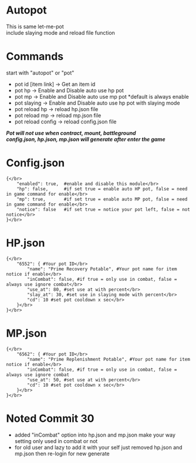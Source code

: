 # Autopot
This is same let-me-pot</br>
include slaying mode and reload file function</br>

# Commands
start with "autopot" or "pot"
- pot id [item link] -> Get an item id
- pot hp -> Enable and Disable auto use hp pot
- pot mp -> Enable and Disable auto use mp pot *default is always enable
- pot slaying -> Enable and Disable auto use hp pot with slaying mode
- pot reload hp -> reload hp.json file
- pot reload mp -> reload mp.json file
- pot reload config -> reload config.json file

***Pot will not use when contract, mount, battleground***</br>
***config.json, hp.json, mp.json will generate after enter the game***</br>

# Config.json
```
{</br>
    "enabled": true,  #enable and disable this module</br>
    "hp": false,      #if set true = enable auto HP pot, false = need in game command for enable</br>
    "mp": true,       #if set true = enable auto MP pot, false = need in game command for enable</br>
    "notice": false   #if set true = notice your pot left, false = not notice</br>
}</br>
```

# HP.json
```
{</br>
    "6552": { #Your pot ID</br>
        "name": "Prime Recovery Potable", #Your pot name for item notice if enable</br>
        "inCombat": false, #if true = only use in combat, false = always use ignore combat</br>
        "use_at": 80, #set use at with percent</br>
        "slay_at": 30, #set use in slaying mode with percent</br>
        "cd": 10 #set pot cooldown x sec</br>
    }</br>
}</br>
```

# MP.json
```
{</br>
    "6562": { #Your pot ID</br>
        "name": "Prime Replenishment Potable", #Your pot name for item notice if enable</br>
        "inCombat": false, #if true = only use in combat, false = always use ignore combat
        "use_at": 50, #set use at with percent</br>
        "cd": 10 #set pot cooldown x sec</br>
    }</br>
}</br>
```

# Noted Commit 30
- added "inCombat" option into hp.json and mp.json make your way setting only used in combat or not</br>
- for old user and lazy to add it with your self just removed hp.json and mp.json then re-login for new generate</br>
